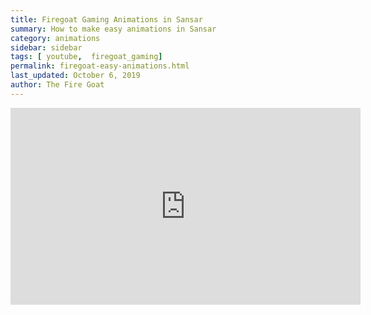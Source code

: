 ```yaml
---
title: Firegoat Gaming Animations in Sansar
summary: How to make easy animations in Sansar
category: animations
sidebar: sidebar
tags: [ youtube,  firegoat_gaming]
permalink: firegoat-easy-animations.html
last_updated: October 6, 2019
author: The Fire Goat
---
```


<iframe width="560" height="315" src="https://www.youtube.com/embed/ctgKvYZMGOk" frameborder="0" allow="accelerometer; autoplay; encrypted-media; gyroscope; picture-in-picture" allowfullscreen></iframe>
